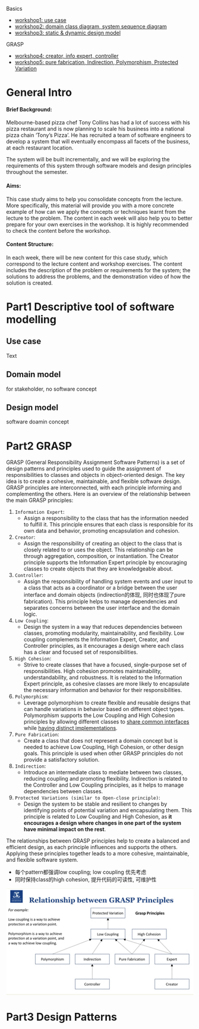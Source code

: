 Basics

+ [workshop1: use case ](./Wk1/README.md)
+ [workshop2: domain class diagram, system sequence diagram](./Wk2/README.md)
+ [workshop3: static & dynamic design model ](./Wk3/README.md)

GRASP

+ [workshop4: creator, info expert, controller](./Wk4/README.md)
+ [workshop5: pure fabrication, Indirection, Polymorphism, Protected Variation](./Wk5/README.md)





# General Intro 



#### Brief Background:

Melbourne-based pizza chef Tony Collins has had a lot of success with his pizza restaurant and is now planning to scale his business into a national pizza chain ‘Tony’s Pizza’. He has recruited a team of software engineers to develop a system that will eventually encompass all facets of the business, at each restaurant location. 

The system will be built incrementally, and we will be exploring the requirements of this system through software models and design principles throughout the semester. 



#### Aims:

This case study aims to help you consolidate concepts from the lecture. More specifically, this material will provide you with a more concrete example of how can we apply the concepts or techniques learnt from the lecture to the problem. The content in each week will also help you to better prepare for your own exercises in the workshop. It is highly recommended to check the content before the workshop.

#### Content Structure:

In each week, there will be new content for this case study, which correspond to the lecture content and workshop exercises. The content includes the description of the problem or requirements for the system; the solutions to address the problems, and the demonstration video of how the solution is created.



# Part1 Descriptive tool of software modelling

## Use case

Text



## Domain model

for stakeholder, no software concept



## Design model

software doamin concept





# Part2 GRASP

GRASP (General Responsibility Assignment Software Patterns) is a set of design patterns and principles used to guide the assignment of responsibilities to classes and objects in object-oriented design. The key idea is to create a cohesive, maintainable, and flexible software design. GRASP principles are interconnected, with each principle informing and complementing the others. Here is an overview of the relationship between the main GRASP principles:

1. `Information Expert`: 
   + Assign a responsibility to the class that has the information needed to fulfill it. This principle ensures that each class is responsible for its own data and behavior, promoting encapsulation and cohesion.
2. `Creator`: 
   + Assign the responsibility of creating an object to the class that is closely related to or uses the object. This relationship can be through aggregation, composition, or instantiation. The Creator principle supports the Information Expert principle by encouraging classes to create objects that they are knowledgeable about.
3. `Controller`: 
   + Assign the responsibility of handling system events and user input to a class that acts as a coordinator or a bridge between the user interface and domain objects (indirection的体现, 同时也体现了pure fabrication). This principle helps to manage dependencies and separates concerns between the user interface and the domain logic.
4. `Low Coupling`: 
   + Design the system in a way that reduces dependencies between classes, promoting modularity, maintainability, and flexibility. Low coupling complements the Information Expert, Creator, and Controller principles, as it encourages a design where each class has a clear and focused set of responsibilities.
5. `High Cohesion`: 
   + Strive to create classes that have a focused, single-purpose set of responsibilities. High cohesion promotes maintainability, understandability, and robustness. It is related to the Information Expert principle, as cohesive classes are more likely to encapsulate the necessary information and behavior for their responsibilities.
6. `Polymorphism`: 
   + Leverage polymorphism to create flexible and reusable designs that can handle variations in behavior based on different object types. Polymorphism supports the Low Coupling and High Cohesion principles by allowing different classes to <u>share common interfaces</u> while <u>having distinct implementations</u>.
7. `Pure Fabrication`: 
   + Create a class that does not represent a domain concept but is needed to achieve Low Coupling, High Cohesion, or other design goals. This principle is used when other GRASP principles do not provide a satisfactory solution.
8. `Indirection`: 
   + Introduce an intermediate class to mediate between two classes, reducing coupling and promoting flexibility. Indirection is related to the Controller and Low Coupling principles, as it helps to manage dependencies between classes.
9. `Protected Variations (similar to Open-close principle)`: 
   + Design the system to be stable and resilient to changes by identifying points of potential variation and encapsulating them. This principle is related to Low Coupling and High Cohesion, as **it encourages a design where changes in one part of the system have minimal impact on the rest**.

The relationships between GRASP principles help to create a balanced and efficient design, as each principle influences and supports the others. Applying these principles together leads to a more cohesive, maintainable, and flexible software system.





+ 每个pattern都强调low coupling; low coupling 优先考虑
+ 同时保持class的high cohesion, 提升代码的可读性, 可维护性

![GRASP](./Src_md/GRASP.jpg)





# Part3 Design Patterns